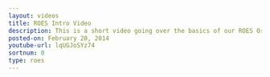 ```yaml
---
layout: videos
title: ROES Intro Video
description: This is a short video going over the basics of our ROES Ordering System.
posted-on: February 20, 2014
youtube-url: lqUGJoSYz74
sortnum: 0
type: roes
---
```


